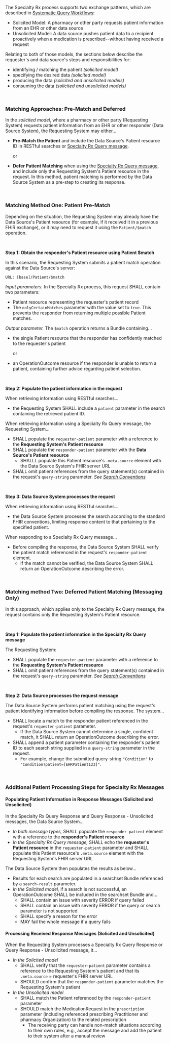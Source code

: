 The Specialty Rx process supports two exchange patterns, which are described in [Systematic Query Workflows](systematic-queries.html):

- Solicited Model: A pharmacy or other party requests patient information from an EHR or other data source
- Unsolicited Model: A data source pushes patient data to a recipient proactively when a medication is prescribed--without having received a request

Relating to both of those models, the sections below describe the requester's and data source's steps and responsibilities for: 

- identifying / matching the patient   *(solicited model)*
- specifying the desired data   *(solicited model)*
- producing the data   *(solicited and unsolicited models)*
- consuming the data   *(solicited and unsolicited models)*

<br>

### Matching Approaches: Pre-Match and Deferred

In the *solicited model*, where a pharmacy or other party (Requesting System) requests patient information from an EHR or other responder (Data Source System), the Requesting System may either...

- **Pre-Match the Patient** and include the Data Source's Patient resource ID in RESTful searches or [Specialty Rx Query message](StructureDefinition-specialty-rx-bundle-query.html).

  or

- **Defer Patient Matching** when using the [Specialty Rx Query message](StructureDefinition-specialty-rx-bundle-query.html), and include only the Requesting System's Patient resource in the request. In this method, patient matching is performed by the Data Source System as a pre-step to creating its response.

<br>

### Matching Method One: Patient Pre-Match

Depending on the situation, the Requesting System may already have the Data Source's Patient resource (for example, if it received it in a previous FHIR exchange), or it may need to request it using the `Patient/$match` operation.

<br>

**Step 1: Obtain the responder's Patient resource using Patient $match**

In this scenario, the Requesting System submits a patient match operation against the Data Source's server: 

`URL: [base]/Patient/$match`

*Input parameters.*  In the Specialty Rx process, this request SHALL contain two parameters:

- Patient resource representing the requester's patient record
- The `onlyCertainMatches` parameter with the value set to `true`. This prevents the responder from returning multiple possible Patient matches.

*Output parameter.*  The `$match` operation returns a Bundle containing...

- the single Patient resource that the responder has confidently matched to the requester's patient

  or 

- an OperationOutcome resource if the responder is unable to return a patient, containing further advice regarding patient selection.

<br>

**Step 2: Populate the patient information in the request**

When retrieving information using RESTful searches...
- the Requesting System SHALL include a `patient` parameter in the search containing the retrieved patient ID. 

When retrieving information using a Specialty Rx Query message, the Requesting System...
- SHALL populate the `requester-patient` parameter with a reference to the **Requesting System's Patient resource** 
- SHALL populate the `responder-patient` parameter with the **Data Source's Patient resource**
  - SHALLL populate this Patient resource's `.meta.source` element with the Data Source System's FHIR server URL
- SHALL omit patient references from the query statement(s) contained in the request's `query-string` parameter. *See [Search Conventions](request-queries.html)*

<br>

**Step 3: Data Source System processes the request**

When retrieving information using RESTful searches...
- the Data Source System processes the search according to the standard FHIR conventions, limiting response content to that pertaining to the specified patient. 

When responding to a Specialty Rx Query message...
- Before compiling the response, the Data Source System SHALL verify the patient match referenced in the request's `responder-patient` element.
  - If the match cannot be verified, the Data Source System SHALL return an OperationOutcome describing the error.

<br>

### Matching method Two: Deferred Patient Matching (Messaging Only)

In this approach, which applies only to the Specialty Rx Query message, the request contains only the Requesting System's Patient resource. 

<br>

**Step 1: Populate the patient information in the Specialty Rx Query message**

The Requesting System: 

- SHALL populate the `requester-patient` parameter with a reference to the **Requesting System's Patient resource** 
- SHALL omit patient references from the query statement(s) contained in the request's `query-string` parameter. *See [Search Conventions](request-queries.html)*

<br>

**Step 2: Data Source processes the request message**

The Data Source System performs patient matching using the request's patient identifying information before compiling the response. The system...

- SHALL locate a match to the responder patient referenced in the request's `requester-patient` parameter.
  - If the Data Source System cannot determine a single, confident match, it SHALL return an OperationOutcome describing the error.
- SHALL append a patient parameter containing the responder's patient ID to each search string supplied in a `query-string` parameter in the request.
  - For example, change the submitted query-string `"Condition"` to `"Condition?patient=[EHRPatient123]"`.

<br/>

### Additional Patient Processing Steps for Specialty Rx Messages
#### Populating Patient Information in Response Messages (Solicited and Unsolicited)

In the Specialty Rx Query Response and Query Response - Unsolicited messages, the Data Source System...

- *In both message types,* SHALL populate the `responder-patient` element with a reference to the **responder's Patient resource**
- *In the Specialty Rx Query message,* SHALL echo the **requester's Patient resource** in the `requester-patient` parameter and SHALL populate this Patient resource's `.meta.source` element with the Requesting System's FHIR server URL

The Data Source System then populates the results as below...

- Results for each search are populated in a searchset Bundle referenced by a `search-result` parameter.
- *In the Solicited model,* if a search is not successful, an OperationOutcome SHALL be included in the searchset Bundle and...
  - SHALL contain an issue with severity ERROR if query failed
  - SHALL contain an issue with severity ERROR  if the query or search parameter is not supported
  - SHALL specify a reason for the error
  - MAY fail the whole message if a query fails

#### Processing Received Response Messages (Solicited and Unsolicited)

When the Requesting System processes a Specialty Rx Query Response or Query Response - Unsolicited message, it...

- *In the Solicited model*
  - SHALL verify that the `requester-patient` parameter contains a reference to the Requesting System's patient and that its `.meta.source` = requester's FHIR server URL
  - SHOULD confirm that the `responder-patient` parameter matches the Requesting System's patient
- *In the Unsolicited model* 
  - SHALL match the Patient referenced by the `responder-patient` parameter
  - SHOULD match the MedicationRequest in the `prescription` parameter (including referenced prescribing Practitioner and pharmacy Organization) to the related prescription
    - The receiving party can handle non-match situations according to their own rules, e.g., accept the message and add the patient to their system after a manual review

<br>